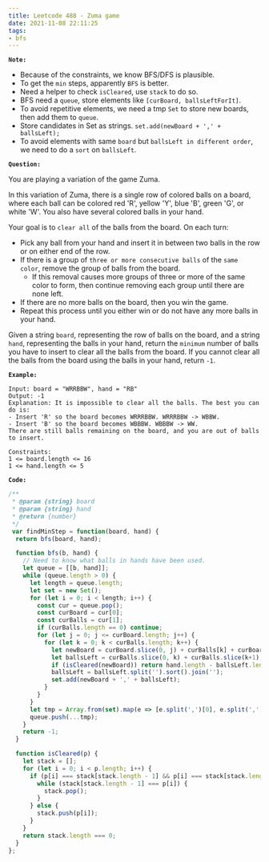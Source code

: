 ```yaml
---
title: Leetcode 488 - Zuma game
date: 2021-11-08 22:11:25
tags:
- bfs
---
```

**`Note:`**
- Because of the constraints, we know BFS/DFS is plausible.
- To get the `min` steps, apparently `BFS` is better.
- Need a helper to check `isCleared`, use `stack` to do so.
- BFS need a `queue`, store elements like `[curBoard, ballsLeftForIt]`.
- To avoid repetitive elements, we need a tmp `Set` to store new boards, then add them to `queue`.
- Store candidates in Set as strings. `set.add(newBoard + ',' + ballsLeft);`
- To avoid elements with same `board` but `ballsLeft in different order`, we need to do a `sort` on `ballsLeft`.

**`Question:`**

You are playing a variation of the game Zuma.

In this variation of Zuma, there is a single row of colored balls on a board, where each ball can be colored red 'R', yellow 'Y', blue 'B', green 'G', or white 'W'. You also have several colored balls in your hand.

Your goal is to `clear all` of the balls from the board. On each turn:

- Pick any ball from your hand and insert it in between two balls in the row or on either end of the row.
- If there is a group of `three or more consecutive balls` of the `same color`, remove the group of balls from the board.
  - If this removal causes more groups of three or more of the same color to form, then continue removing each group until there are none left.
- If there are no more balls on the board, then you win the game.
- Repeat this process until you either win or do not have any more balls in your hand.

Given a string `board`, representing the row of balls on the board, and a string `hand`, representing the balls in your hand, return the `minimum` number of balls you have to insert to clear all the balls from the board. If you cannot clear all the balls from the board using the balls in your hand, return `-1`.

**`Example:`**
```
Input: board = "WRRBBW", hand = "RB"
Output: -1
Explanation: It is impossible to clear all the balls. The best you can do is:
- Insert 'R' so the board becomes WRRRBBW. WRRRBBW -> WBBW.
- Insert 'B' so the board becomes WBBBW. WBBBW -> WW.
There are still balls remaining on the board, and you are out of balls to insert.

Constraints:
1 <= board.length <= 16
1 <= hand.length <= 5
```

**`Code:`**
```javascript
/**
 * @param {string} board
 * @param {string} hand
 * @return {number}
 */
 var findMinStep = function(board, hand) {
  return bfs(board, hand);

  function bfs(b, hand) {
    // Need to know what balls in hands have been used.
    let queue = [[b, hand]];
    while (queue.length > 0) {
      let length = queue.length;
      let set = new Set();
      for (let i = 0; i < length; i++) {
        const cur = queue.pop();
        const curBoard = cur[0];
        const curBalls = cur[1];
        if (curBalls.length == 0) continue;
        for (let j = 0; j <= curBoard.length; j++) {
          for (let k = 0; k < curBalls.length; k++) {
            let newBoard = curBoard.slice(0, j) + curBalls[k] + curBoard.slice(j);
            let ballsLeft = curBalls.slice(0, k) + curBalls.slice(k+1);
            if (isCleared(newBoard)) return hand.length - ballsLeft.length;
            ballsLeft = ballsLeft.split('').sort().join('');
            set.add(newBoard + ',' + ballsLeft); 
          }
        }
      }
      let tmp = Array.from(set).map(e => [e.split(',')[0], e.split(',')[1]]);
      queue.push(...tmp);
    }
    return -1;
  }

  function isCleared(p) {
    let stack = [];
    for (let i = 0; i < p.length; i++) {
      if (p[i] === stack[stack.length - 1] && p[i] === stack[stack.length - 2] && p[i+1] !== p[i]) {
        while (stack[stack.length - 1] === p[i]) {
          stack.pop();
        }
      } else {
        stack.push(p[i]);
      }
    }
    return stack.length === 0;
  }
};
```